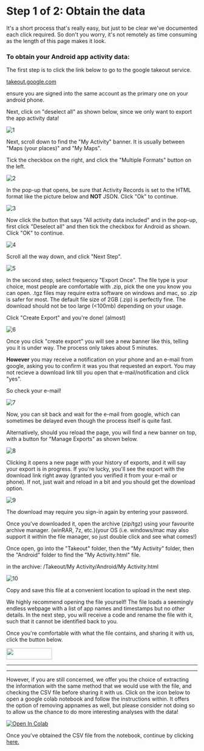 # Step 1 of 2: Obtain the data

It's a short process that's really easy, but just to be clear we've documented each click required. So don't you worry, it's not remotely as time consuming as the length of this page makes it look.

### To obtain your Android app activity data:

The first step is to click the link below to go to the google takeout service.

<a href="https://takeout.google.com" target="_blank">takeout.google.com</a>

ensure you are signed into the same account as the primary one on your android phone.

Next, click on "deselect all" as shown below, since we only want to export the app activity data!


![1](https://user-images.githubusercontent.com/68754864/96494580-2dd69800-1264-11eb-93a3-8a2270246b41.png)


Next, scroll down to find the "My Activity" banner. It is usually between "Maps (your places)" and "My Maps".

Tick the checkbox on the right, and click the "Multiple Formats" button on the left.


![2](https://user-images.githubusercontent.com/68754864/96494591-2fa05b80-1264-11eb-8639-2863cdcbf71d.png)


In the pop-up that opens, be sure that Activity Records is set to the HTML format like the picture below and **NOT** JSON. Click "Ok" to continue.


![3](https://user-images.githubusercontent.com/68754864/96494593-3038f200-1264-11eb-87f8-0b629b36ce14.png)


Now click the button that says "All activity data included" and in the pop-up, first click "Deselect all" and then tick the checkbox for Android as shown. Click "OK" to continue.


![4](https://user-images.githubusercontent.com/68754864/96494595-30d18880-1264-11eb-8b41-3469de97fd8c.png)


Scroll all the way down, and click "Next Step".


![5](https://user-images.githubusercontent.com/68754864/96494596-316a1f00-1264-11eb-814e-f31320e5c922.png)


In the second step, select frequency "Export Once". The file type is your choice, most people are comfortable with .zip, pick the one you know you can open. .tgz files may require extra software on windows and mac, so .zip is safer for most. The default file size of 2GB (.zip) is perfectly fine. The download should not be too large (<100mb) depending on your usage.

Click "Create Export" and you're done! (almost)


![6](https://user-images.githubusercontent.com/68754864/96494598-3202b580-1264-11eb-8605-0c415020ab06.png)


Once you click "create export" you will see a new banner like this, telling you it is under way. The process only takes about 5 minutes.

**However** you may receive a notification on your phone and an e-mail from google, asking you to confirm it was you that requested an export. You may not recieve a download link till you open that e-mail/notification and click "yes". 

So check your e-mail!


![7](https://user-images.githubusercontent.com/68754864/96494600-329b4c00-1264-11eb-8fc3-c50fc6694cd1.png)


Now, you can sit back and wait for the e-mail from google, which can sometimes be delayed even though the process itself is quite fast.

Alternatively, should you reload the page, you will find a new banner on top, with a button for "Manage Exports" as shown below.


![8](https://user-images.githubusercontent.com/68754864/96494602-3333e280-1264-11eb-9783-3fd16e0bfc68.png)


Clicking it opens a new page with your history of exports, and it will say your export is in progress. If you're lucky, you'll see the export with the download link right away (granted you verified it from your e-mail or phone). If not, just wait and reload in a bit and you should get the download option.


![9](https://user-images.githubusercontent.com/68754864/96494604-33cc7900-1264-11eb-9f82-d90ccdc70ec5.png)


The download may require you sign-in again by entering your password.

Once you've downloaded it, open the archive (zip/tgz) using your favourite archive manager. (winRAR, 7z, etc.)(your OS (i.e. windows/mac may also support it within the file manager, so just double click and see what comes!)

Once open, go into the "Takeout" folder, then the "My Activity" folder, then the "Android" folder to find the "My Activity.html" file. 

in the archive: /Takeout/My Activity/Android/My Activity.html


![10](https://user-images.githubusercontent.com/68754864/96496886-76dc1b80-1267-11eb-9805-562158c3a71e.png)


Copy and save this file at a convenient location to upload in the next step.

We highly recommend opening the file yourself! The file loads a seemingly endless webpage with a list of app names and timestamps but no other details. In the next step, you will receive a code and rename the file with it, such that it cannot be identified back to you.

Once you're comfortable with what the file contains, and sharing it with us, click the button below.

[<img src="https://user-images.githubusercontent.com/42762378/101690680-9dfae080-3a93-11eb-8552-e4a65f2babfc.png" height="30" width="120">](https://delaiglesialab.github.io/DigitalRhythmsProject/questionnaires-an)

<hr>
<hr>

However, if you are still concerned, we offer you the choice of extracting the information with the same method that we would use with the file, and checking the CSV file before sharing it with us. Click on the icon below to open a google colab notebook and follow the instructions within. It offers the option of removing appnames as well, but please consider not doing so to allow us the chance to do more interesting analyses with the data!

[![Open In Colab](https://colab.research.google.com/assets/colab-badge.svg)](https://colab.research.google.com/github/delaiglesialab/DigitalRhythmsProject/blob/main/Android_Timestamps_Notebook.ipynb)

Once you've obtained the CSV file from the notebook, continue by clicking <a href="https://delaiglesialab.github.io/DigitalRhythmsProject/questionnaires-an">here.</a>
